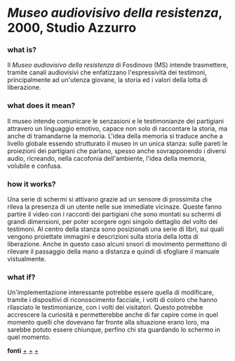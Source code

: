 # _Museo audiovisivo della resistenza_, 2000, Studio Azzurro

### what is?
Il _Museo audiovisivo della resistenza_ di Fosdinovo (MS) intende trasmettere, tramite canali audiovisivi che enfatizzano l'espressività dei testimoni, principalmente ad un'utenza giovane, la storia ed i valori della lotta di liberazione. 


### what does it mean?
Il museo intende comunicare le senzasioni e le testimonianze dei partigiani attravero un linguaggio emotivo, capace non solo di raccontare la storia, ma anche di tramandarne la memoria. L'idea della memoria si traduce anche a livello globale essendo strutturato il museo in un unica stanza: sulle pareti le proiezioni dei partigiani che parlano, spesso anche sovrapponendo i diversi audio, ricreando, nella cacofonia dell'ambiente, l'idea della memoria, volubile e confusa. 

### how it works?
Una serie di schermi si attivano grazie ad un sensore di prossimita che rileva la presenza di un utente nelle sue immediate vicinaze. Queste fanno partire il video con i racconti dei partigiani che sono montati su schermi di grandi dimensioni, per poter scorgere ogni singolo dettaglio del volto dei testimoni.
Al centro della stanza sono posizionati una serie di libri, sui quali vengono proiettate immagini e descrizioni sulla storia della lotta di liberazione. Anche in questo caso alcuni snsori di movimento permettono di rilevare il passaggio della mano a distanza e quindi di sfogliare il manuale vistualmente.


### what if?
Un'implementazione interessante potrebbe essere quella di modificare, tramite i dispositivi di riconoscimento facciale, i volti di coloro che hanno rilasciato le testimonianze, con i volti dei visitatori. Questo potrebbe accrescere la curiosità e permetterebbe anche di far capire come in quel momento quelli che dovevano far fronte alla situazione erano loro, ma sarebbe potuto essere chiunque, perfino chi sta guardando lo schermo in quel momento. 


**fonti** [+](https://www.studioazzurro.com/opere/museo-della-resistenza/) [+](https://memoranea.it/luoghi/toscana-ms-fodisnovo-museo-audiovisivo-della-resistenza) [+](https://vimeo.com/34843796)
